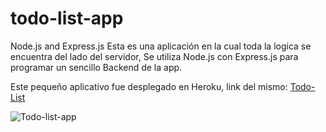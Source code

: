 # todo-list-app
Node.js and Express.js
 Esta es una aplicación en la cual toda la logica se encuentra del lado del servidor, Se utiliza Node.js con Express.js para programar un sencillo Backend de la
 app.

 Este pequeño aplicativo fue desplegado en Heroku, link del mismo: [Todo-List](https://todo-list-1.herokuapp.com/)

 ![Todo-list-app](https://i.imgur.com/GSiIjSO.jpg)
